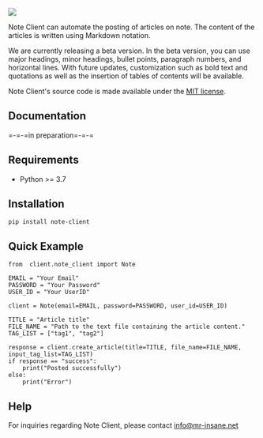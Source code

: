 ![](https://mr-insane.net/wp-content/uploads/2023/10/NoteClient.png)

Note Client can automate the posting of articles on note. The content of the articles is written using Markdown notation.  

We are currently releasing a beta version. In the beta version, you can use major headings, minor headings, bullet points, paragraph numbers, and horizontal lines. With future updates, customization such as bold text and quotations as well as the insertion of tables of contents will be available.

Note Client's source code is made available under the [MIT license](https://github.com/Mr-SuperInsane/NoteClient/blob/main/LICENSE).

## Documentation

=-=-=in preparation=-=-=

## Requirements

- Python >= 3.7

## Installation

```
pip install note-client
```

## Quick Example

```
from  client.note_client import Note

EMAIL = "Your Email"
PASSWORD = "Your Password"
USER_ID = "Your UserID"

client = Note(email=EMAIL, password=PASSWORD, user_id=USER_ID)

TITLE = "Article title"
FILE_NAME = "Path to the text file containing the article content."
TAG_LIST = ["tag1", "tag2"]

response = client.create_article(title=TITLE, file_name=FILE_NAME, input_tag_list=TAG_LIST)
if response == "success":
    print("Posted successfully")
else:
    print("Error")
```

## Help

For inquiries regarding Note Client, please contact [info@mr-insane.net](info@mr-insane.net)
